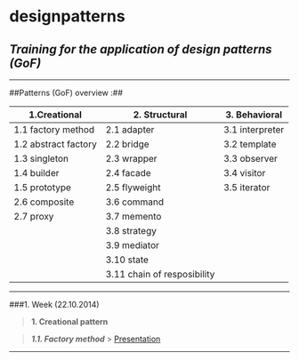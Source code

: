 designpatterns
==============

*Training for the application of design patterns (GoF)*
---
---

##Patterns (GoF) overview :##


1.Creational | 2. Structural | 3. Behavioral
-----------|-------------------|------------------------
1.1 factory method | 2.1 adapter |3.1 interpreter
1.2 abstract factory |2.2 bridge|3.2 template
1.3 singleton|2.3 wrapper|3.3 observer
1.4 builder|2.4 facade|3.4 visitor
1.5 prototype|2.5 flyweight|3.5 iterator
|2.6 composite|3.6 command
|2.7 proxy|3.7 memento
||3.8 strategy
||3.9 mediator
||3.10 state
||3.11 chain of resposibility
---

###1. Week 
(22.10.2014)


>**1. Creational pattern**

>***1.1. Factory method*** > [Presentation ](http://goo.gl/XX4sMJ)
 

---










